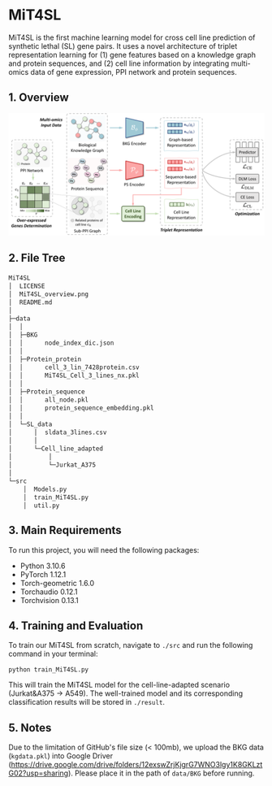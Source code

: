 # MiT4SL

MiT4SL is the first machine learning model for cross cell line prediction of synthetic lethal (SL) gene pairs. It uses a novel architecture of triplet representation learning for (1) gene features based on a knowledge graph and protein sequences, and (2) cell line information by integrating multi-omics data of gene expression, PPI network and protein sequences.

## 1. Overview

![MiT4SL](https://github.com/JieZheng-ShanghaiTech/MiT4SL/blob/main/MiT4SL_overview.png)

## 2. File Tree

```
MiT4SL
│  LICENSE                                  
│  MiT4SL_overview.png
│  README.md
│  
├─data
│  │  
│  ├─BKG
│  │      node_index_dic.json
│  │      
│  ├─Protein_protein
│  │      cell_3_lin_7428protein.csv
│  │      MiT4SL_Cell_3_lines_nx.pkl
│  │      
│  ├─Protein_sequence
│  │      all_node.pkl
│  │      protein_sequence_embedding.pkl
│  │      
│  └─SL_data
│      │  sldata_3lines.csv
│      │  
│      └─Cell_line_adapted
│          │  
│          └─Jurkat_A375
│                      
└─src
    │  Models.py
    │  train_MiT4SL.py
    │  util.py
```
## 3. Main Requirements

To run this project, you will need the following packages:
- Python 3.10.6
- PyTorch  1.12.1 
- Torch-geometric 1.6.0                 
- Torchaudio 0.12.1              
- Torchvision 0.13.1 

## 4. Training and Evaluation

To train our MiT4SL from scratch, navigate to `./src` and run the following command in your terminal:
```shell
python train_MiT4SL.py
```
This will train the MiT4SL model for the cell-line-adapted scenario (Jurkat&A375 -> A549). The well-trained model and its corresponding classification results will be stored in `./result`.

## 5. Notes

Due to the limitation of GitHub's file size (< 100mb), we upload the BKG data (`kgdata.pkl`) into Google Driver (https://drive.google.com/drive/folders/12exswZrjKjgrG7WNO3lgy1K8GKLztG02?usp=sharing). Please place it in the path of `data/BKG` before running.
